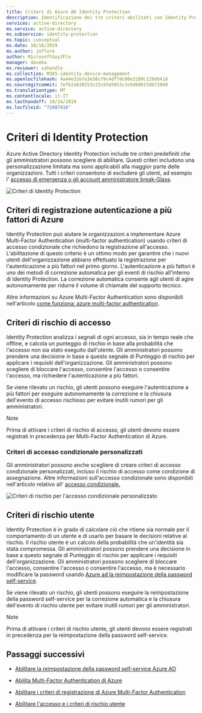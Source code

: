 ```yaml
---
title: Criteri di Azure AD Identity Protection
description: Identificazione dei tre criteri abilitati con Identity Protection
services: active-directory
ms.service: active-directory
ms.subservice: identity-protection
ms.topic: conceptual
ms.date: 10/18/2019
ms.author: joflore
author: MicrosoftGuyJFlo
manager: daveba
ms.reviewer: sahandle
ms.collection: M365-identity-device-management
ms.openlocfilehash: 4a44e32efa3e38cf9c4df7dc00e3189c129db418
ms.sourcegitcommit: 7efb2a638153c22c93a5053c3c6db8b15d072949
ms.translationtype: MT
ms.contentlocale: it-IT
ms.lasthandoff: 10/24/2019
ms.locfileid: "72887416"
---
```

# <a name="identity-protection-policies"></a>Criteri di Identity Protection

Azure Active Directory Identity Protection include tre criteri predefiniti che gli amministratori possono scegliere di abilitare. Questi criteri includono una personalizzazione limitata ma sono applicabili alla maggior parte delle organizzazioni. Tutti i criteri consentono di escludere gli utenti, ad esempio l' [accesso di emergenza o gli account amministratore break-Glass](../users-groups-roles/directory-emergency-access.md).

![Criteri di Identity Protection](./media/concept-identity-protection-policies/identity-protection-policies.png)

## <a name="azure-mfa-registration-policy"></a>Criteri di registrazione autenticazione a più fattori di Azure

Identity Protection può aiutare le organizzazioni a implementare Azure Multi-Factor Authentication (multi-factor authentication) usando criteri di accesso condizionale che richiedono la registrazione all'accesso. L'abilitazione di questo criterio è un ottimo modo per garantire che i nuovi utenti dell'organizzazione abbiano effettuato la registrazione per l'autenticazione a più fattori nel primo giorno. L'autenticazione a più fattori è uno dei metodi di correzione automatica per gli eventi di rischio all'interno di Identity Protection. La correzione automatica consente agli utenti di agire autonomamente per ridurre il volume di chiamate del supporto tecnico.

Altre informazioni su Azure Multi-Factor Authentication sono disponibili nell'articolo [come funziona: azure multi-factor authentication](../authentication/concept-mfa-howitworks.md).

## <a name="sign-in-risk-policy"></a>Criteri di rischio di accesso

Identity Protection analizza i segnali di ogni accesso, sia in tempo reale che offline, e calcola un punteggio di rischio in base alla probabilità che l'accesso non sia stato eseguito dall'utente. Gli amministratori possono prendere una decisione in base a questo segnale di Punteggio di rischio per applicare i requisiti dell'organizzazione. Gli amministratori possono scegliere di bloccare l'accesso, consentire l'accesso o consentire l'accesso, ma richiedere l'autenticazione a più fattori.

Se viene rilevato un rischio, gli utenti possono eseguire l'autenticazione a più fattori per eseguire autonomamente la correzione e la chiusura dell'evento di accesso rischioso per evitare inutili rumori per gli amministratori.

> [!NOTE] 
> Prima di attivare i criteri di rischio di accesso, gli utenti devono essere registrati in precedenza per Multi-Factor Authentication di Azure.

### <a name="custom-conditional-access-policy"></a>Criteri di accesso condizionale personalizzati

Gli amministratori possono anche scegliere di creare criteri di accesso condizionale personalizzati, incluso il rischio di accesso come condizione di assegnazione. Altre informazioni sull'accesso condizionale sono disponibili nell'articolo relativo all' [accesso condizionale.](../conditional-access/overview.md)

![Criteri di rischio per l'accesso condizionale personalizzato](./media/concept-identity-protection-policies/identity-protection-custom-sign-in-policy.png)

## <a name="user-risk-policy"></a>Criteri di rischio utente

Identity Protection è in grado di calcolare ciò che ritiene sia normale per il comportamento di un utente e di usarlo per basare le decisioni relative al rischio. Il rischio utente è un calcolo della probabilità che un'identità sia stata compromessa. Gli amministratori possono prendere una decisione in base a questo segnale di Punteggio di rischio per applicare i requisiti dell'organizzazione. Gli amministratori possono scegliere di bloccare l'accesso, consentire l'accesso o consentire l'accesso, ma è necessario modificare la password usando [Azure ad la reimpostazione della password self-service](../authentication/howto-sspr-deployment.md).

Se viene rilevato un rischio, gli utenti possono eseguire la reimpostazione della password self-service per la correzione automatica e la chiusura dell'evento di rischio utente per evitare inutili rumori per gli amministratori.

> [!NOTE] 
> Prima di attivare i criteri di rischio utente, gli utenti devono essere registrati in precedenza per la reimpostazione della password self-service.

## <a name="next-steps"></a>Passaggi successivi

- [Abilitare la reimpostazione della password self-service Azure AD](../authentication/howto-sspr-deployment.md)

- [Abilita Multi-Factor Authentication di Azure](../authentication/howto-mfa-getstarted.md)

- [Abilitare i criteri di registrazione di Azure Multi-Factor Authentication](howto-identity-protection-configure-mfa-policy.md)

- [Abilitare l'accesso e i criteri di rischio utente](howto-identity-protection-configure-risk-policies.md)
